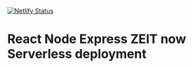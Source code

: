 [![Netlify Status](https://api.netlify.com/api/v1/badges/0ec38213-8858-4d30-a470-d5520ea0ed28/deploy-status)](https://app.netlify.com/sites/fetchusersapp/deploys)

# React Node Express ZEIT now Serverless deployment
